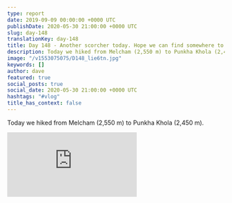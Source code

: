 ```yaml
---
type: report
date: 2019-09-09 00:00:00 +0000 UTC
publishDate: 2020-05-30 21:00:00 +0000 UTC
slug: day-148
translationKey: day-148
title: Day 148 - Another scorcher today. Hope we can find somewhere to sleep tonight
description: Today we hiked from Melcham (2,550 m) to Punkha Khola (2,450 m).
image: "/v1553075075/D148_lie6tn.jpg"
keywords: []
author: dave
featured: true
social_posts: true
social_date: 2020-05-30 21:00:00 +0000 UTC
hashtags: "#vlog"
title_has_context: false
---
```


Today we hiked from Melcham (2,550 m) to Punkha Khola (2,450 m).

<iframe class="youtube75" src="https://www.youtube.com/embed/CtCG3lDLRGQ" frameborder="0" allow="accelerometer; autoplay; encrypted-media; gyroscope; picture-in-picture" allowfullscreen></iframe>

